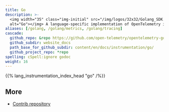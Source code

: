 ```yaml
---
title: Go
description: >-
  <img width="35" class="img-initial" src="/img/logos/32x32/Golang_SDK.svg"
  alt="Go"></img> A language-specific implementation of OpenTelemetry in Go.
aliases: [/golang, /golang/metrics, /golang/tracing]
cascade:
  github_repo: &repo https://github.com/open-telemetry/opentelemetry-go
  github_subdir: website_docs
  path_base_for_github_subdir: content/en/docs/instrumentation/go/
  github_project_repo: *repo
spelling: cSpell:ignore godoc
weight: 16
---
```


{{% lang_instrumentation_index_head "go" /%}}

## More

- [Contrib repository](https://github.com/open-telemetry/opentelemetry-go-contrib)

